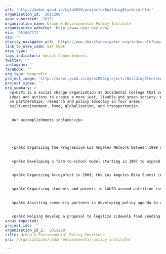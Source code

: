 ```yaml
---
url: 'http://maker.good.is/myla2050/projects/BuildingBlocksLA.html'
organization_id: '2013208'
year_submitted: '2013'
organization_name: Urban & Environmental Policy Institute
organization_website: 'http://www.uepi.oxy.edu/'
ein: '951667177'
zip: ''
charity_navigator_url: 'https://www.charitynavigator.org/index.cfm?bay=search.profile&ein=951667177'
link_to_ntee_code: GET CODE
ntee_type: ''
tags_indicators: Social Connectedness
twitter: ''
instagram: ''
facebook: ''
org_type: Nonprofit
project_image: 'http://maker.good.is/myla2050/projects/BuildingBlocksLA.html'
project_video: ''
org_summary: >-
  <p>UEPI is a social change organization at Occidental College that connects
  ideas and actions to create a more just, livable and green society. We focus
  on partnerships, research and policy advocacy in four areas:
  built-environment, food, globalization, and transportation.
   
   
   Our accomplishments include:</p> 
   
   
   
   
   
   <p>â€¢ Organizing the Progressive Los Angeles Network between 1998 â€“ 2002 to develop a shared agenda between environmental, labor, housing, transportation and other advocates and progressive academics to influence city policy.</p> 
   
   
   <p>â€¢ Developing a farm-to-school model starting in 1997 to expand markets for local farmers and improve nutrition at k-12 schools. Farm to School has grown into a national movement and UEPI has developed a farm-to-preschool approach to reach younger children.</p> 
   
   
   <p>â€¢ Organizing Arroyofest in 2003, the Los Angeles Bike Summit in 2009 and the Los Angeles Street Summit in 2010 to inspire greater collaborations among street advocates. </p> 
   
   
   <p>â€¢ Organizing students and parents in LAUSD around nutrition issues to help create and advocate for passage of the Soda Ban, Healthy Snacks Motions and Obesity Prevention Motion. </p> 
   
   
   <p>â€¢ Assisting community partners in developing policy agenda to reduce pollution from ports, rail, trucking and warehouses.</p> 
   
   
   <p>â€¢ Helping develop a proposal to legalize sidewalk food vending in Los Angeles</p>
areas_impacted: ''
project_ids: ''
organization_id_2: '2013208'
title: Urban & Environmental Policy Institute
uri: /organizations/urban-environmental-policy-institute/

---
```

